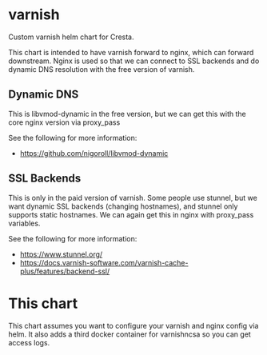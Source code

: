 # varnish
Custom varnish helm chart for Cresta.

This chart is intended to have varnish forward to nginx, which
can forward downstream.  Nginx is used so that we can connect to SSL
backends and do dynamic DNS resolution with the free version of varnish.

## Dynamic DNS

This is libvmod-dynamic in the free version, but we can get this with the core
nginx version via proxy_pass

See the following for more information:
* https://github.com/nigoroll/libvmod-dynamic

## SSL Backends

This is only in the paid version of varnish.  Some people use stunnel, but we
want dynamic SSL backends (changing hostnames), and stunnel only supports
static hostnames.  We can again get this in nginx with proxy_pass variables.

See the following for more information:
* https://www.stunnel.org/
* https://docs.varnish-software.com/varnish-cache-plus/features/backend-ssl/


# This chart

This chart assumes you want to configure your varnish and nginx config via helm.
It also adds a third docker container for varnishncsa so you can get access logs.
